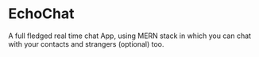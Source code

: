 # EchoChat
A full fledged real time chat App, using MERN stack in which you can chat with your contacts and strangers (optional) too.
